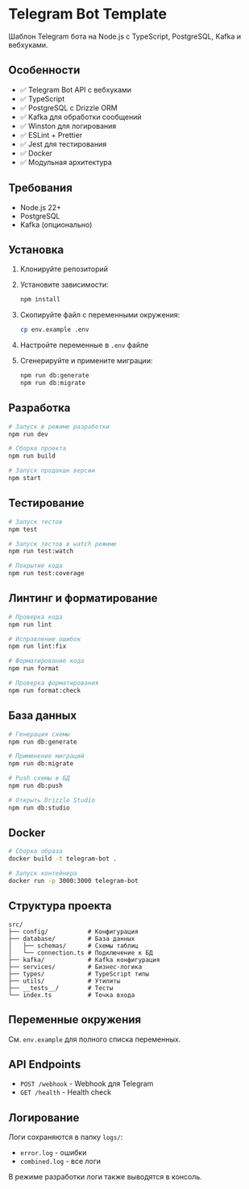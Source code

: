 # Telegram Bot Template

Шаблон Telegram бота на Node.js с TypeScript, PostgreSQL, Kafka и вебхуками.

## Особенности

- ✅ Telegram Bot API с вебхуками
- ✅ TypeScript
- ✅ PostgreSQL с Drizzle ORM
- ✅ Kafka для обработки сообщений
- ✅ Winston для логирования
- ✅ ESLint + Prettier
- ✅ Jest для тестирования
- ✅ Docker
- ✅ Модульная архитектура

## Требования

- Node.js 22+
- PostgreSQL
- Kafka (опционально)

## Установка

1. Клонируйте репозиторий
2. Установите зависимости:
   ```bash
   npm install
   ```

3. Скопируйте файл с переменными окружения:
   ```bash
   cp env.example .env
   ```

4. Настройте переменные в `.env` файле

5. Сгенерируйте и примените миграции:
   ```bash
   npm run db:generate
   npm run db:migrate
   ```

## Разработка

```bash
# Запуск в режиме разработки
npm run dev

# Сборка проекта
npm run build

# Запуск продакшн версии
npm start
```

## Тестирование

```bash
# Запуск тестов
npm test

# Запуск тестов в watch режиме
npm run test:watch

# Покрытие кода
npm run test:coverage
```

## Линтинг и форматирование

```bash
# Проверка кода
npm run lint

# Исправление ошибок
npm run lint:fix

# Форматирование кода
npm run format

# Проверка форматирования
npm run format:check
```

## База данных

```bash
# Генерация схемы
npm run db:generate

# Применение миграций
npm run db:migrate

# Push схемы в БД
npm run db:push

# Открыть Drizzle Studio
npm run db:studio
```

## Docker

```bash
# Сборка образа
docker build -t telegram-bot .

# Запуск контейнера
docker run -p 3000:3000 telegram-bot
```

## Структура проекта

```
src/
├── config/           # Конфигурация
├── database/         # База данных
│   ├── schemas/      # Схемы таблиц
│   └── connection.ts # Подключение к БД
├── kafka/            # Kafka конфигурация
├── services/         # Бизнес-логика
├── types/            # TypeScript типы
├── utils/            # Утилиты
├── __tests__/        # Тесты
└── index.ts          # Точка входа
```

## Переменные окружения

См. `env.example` для полного списка переменных.

## API Endpoints

- `POST /webhook` - Webhook для Telegram
- `GET /health` - Health check

## Логирование

Логи сохраняются в папку `logs/`:
- `error.log` - ошибки
- `combined.log` - все логи

В режиме разработки логи также выводятся в консоль. 